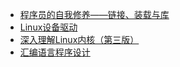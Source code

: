 * [程序员的自我修养——链接、装载与库](books/程序员的自我修养链接装载与库/notes.md)
* [Linux设备驱动](books/linux-device-drivers/)
* [深入理解Linux内核（第三版）](books/understanding-the-linux-kernel-v3/notes.md)
* [汇编语言程序设计](books/professional-assembly-language/)
